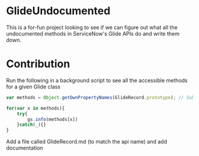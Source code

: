 # GlideUndocumented 

This is a for-fun project looking to see if we can figure out what all the undocumented methods in ServiceNow's Glide APIs do and write them down. 

# Contribution

Run the following in a background script to see all the accessible methods for a given Glide class
```js
var methods = Object.getOwnPropertyNames(GlideRecord.prototype); // Sub out GlideRecord for your given class

for(var x in methods){
    try{
        gs.info(methods[x])
    }catch(_){}
}
```
Add a file called GlideRecord.md (to match the api name) and add documentation 
